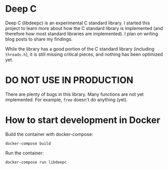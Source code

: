 # Deep C

Deep C (libdeepc) is an experimental C standard library. I started this project
to learn more about how the C standard library is implemented (and therefore
how most standard libraries are implemented). I plan on writing blog posts to
share my findings.

While the library has a good portion of the C standard library (including
`threads.h`), it is still missing critical pieces, and nothing has been
optimized yet.

# DO NOT USE IN PRODUCTION

There are plenty of bugs in this library. Many functions are not yet
implemented. For example, `free` doesn't do anything (yet).

# How to start development in Docker


Build the container with docker-compose:
```
docker-compose build
```

Run the container:
```
docker-compose run libdeepc
```

